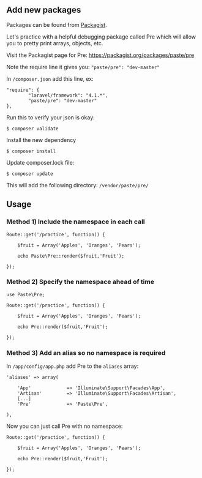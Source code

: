 ## Add new packages

Packages can be found from [Packagist](https://packagist.org/). 

Let's practice with a helpful debugging package called Pre which will allow you to pretty print arrays, objects, etc.

Visit the Packagist page for Pre: <https://packagist.org/packages/paste/pre>

Note the require line it gives you: `"paste/pre": "dev-master"`

In `/composer.json` add this line, ex:

	"require": {
			"laravel/framework": "4.1.*",
			"paste/pre": "dev-master"
	},

Run this to verify your json is okay:

	$ composer validate
	
Install the new dependency

	$ composer install

Update composer.lock file:

	$ composer update
	
This will add the following directory: `/vendor/paste/pre/`

## Usage

### Method 1) Include the namespace in each call

	Route::get('/practice', function() {
		
		$fruit = Array('Apples', 'Oranges', 'Pears');
		
		echo Paste\Pre::render($fruit,'Fruit');
		
	});

### Method 2) Specify the namespace ahead of time

	use Paste\Pre;
	
	Route::get('/practice', function() {
		
		$fruit = Array('Apples', 'Oranges', 'Pears');
		
		echo Pre::render($fruit,'Fruit');
		
	});
	

### Method 3) Add an alias so no namespace is required

In `/app/config/app.php` add Pre to the `aliases` array:

	'aliases' => array(

		'App'             => 'Illuminate\Support\Facades\App',
		'Artisan'         => 'Illuminate\Support\Facades\Artisan',
		[...]
		'Pre'			  => 'Paste\Pre',

	),

Now you can just call Pre with no namespace:

	Route::get('/practice', function() {
		
		$fruit = Array('Apples', 'Oranges', 'Pears');
		
		echo Pre::render($fruit,'Fruit');
		
	});


